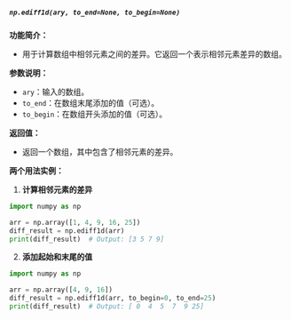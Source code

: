 ##### `np.ediff1d(ary, to_end=None, to_begin=None)`
**功能简介：**
- 用于计算数组中相邻元素之间的差异。它返回一个表示相邻元素差异的数组。

**参数说明：**
- `ary`：输入的数组。
- `to_end`：在数组末尾添加的值（可选）。
- `to_begin`：在数组开头添加的值（可选）。

**返回值：**
- 返回一个数组，其中包含了相邻元素的差异。

**两个用法实例：**
1. **计算相邻元素的差异**
```python
import numpy as np

arr = np.array([1, 4, 9, 16, 25])
diff_result = np.ediff1d(arr)
print(diff_result)  # Output: [3 5 7 9]
```

2. **添加起始和末尾的值**
```python
import numpy as np

arr = np.array([4, 9, 16])
diff_result = np.ediff1d(arr, to_begin=0, to_end=25)
print(diff_result)  # Output: [ 0  4  5  7  9 25]
```

